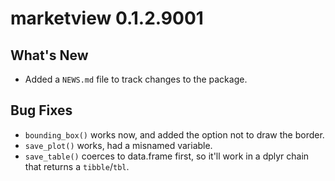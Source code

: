 # marketview 0.1.2.9001

## What's New
* Added a `NEWS.md` file to track changes to the package.

## Bug Fixes
* `bounding_box()` works now, and added the option not to draw the border.
* `save_plot()` works, had a misnamed variable.
* `save_table()` coerces to data.frame first, so it'll work in a dplyr chain that returns a `tibble`/`tbl`.
